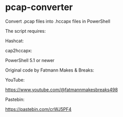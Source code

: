 # pcap-converter
Convert .pcap files into .hccapx files in PowerShell

The script requires:

Hashcat:

cap2hccapx:

PowerShell 5.1 or newer

Original code by Fatmann Makes & Breaks: 

YouTube:

https://www.youtube.com/@fatmannmakesbreaks498

Pastebin:

https://pastebin.com/crWJ5PF4
